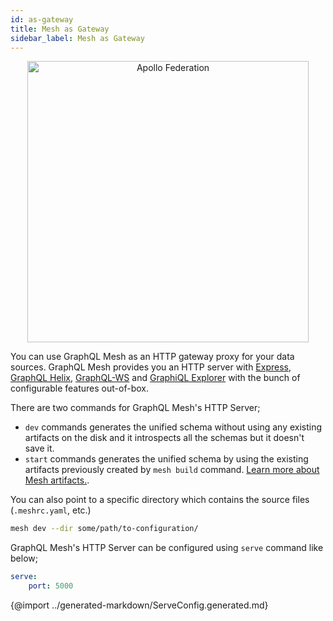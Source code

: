 ```yaml
---
id: as-gateway
title: Mesh as Gateway
sidebar_label: Mesh as Gateway
---
```


<p align="center">
  <img src="/img/as-gateway.png" width="450" alt="Apollo Federation" />
  <br/>
</p>

You can use GraphQL Mesh as an HTTP gateway proxy for your data sources. GraphQL Mesh provides you an HTTP server with [Express](https://expressjs.com/), [GraphQL Helix](https://github.com/contrawork/graphql-helix), [GraphQL-WS](https://github.com/enisdenjo/graphql-ws#readme) and [GraphiQL Explorer](https://github.com/OneGraph/graphiql-explorer) with the bunch of configurable features out-of-box.

There are two commands for GraphQL Mesh's HTTP Server;

- `dev` commands generates the unified schema without using any existing artifacts on the disk and it introspects all the schemas but it doesn't save it.
- `start` commands generates the unified schema by using the existing artifacts previously created by `mesh build` command. [Learn more about Mesh artifacts.](/docs/recipes/build-mesh-artifacts).

You can also point to a specific directory which contains the source files (`.meshrc.yaml`, etc.)

```bash
mesh dev --dir some/path/to-configuration/
```

GraphQL Mesh's HTTP Server can be configured using `serve` command like below;

```yaml
serve:
    port: 5000
```

{@import ../generated-markdown/ServeConfig.generated.md}

